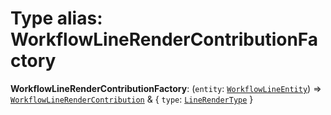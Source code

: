 # Type alias: WorkflowLineRenderContributionFactory

**WorkflowLineRenderContributionFactory**: (`entity`: [`WorkflowLineEntity`](/en/auto-docs/free-layout-core/classes/WorkflowLineEntity.md)) => [`WorkflowLineRenderContribution`](/en/auto-docs/free-layout-core/interfaces/WorkflowLineRenderContribution.md) & { `type`: [`LineRenderType`](/en/auto-docs/free-layout-core/types/LineRenderType.md)  }
